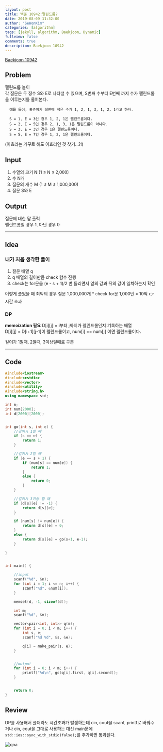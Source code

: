 ```yaml
---
layout: post
title: 백준 10942:팰린드롬?
date: 2019-08-09 11:32:00
author: "SeWonKim"
categories: [algorithm]
tags: [jekyll, algorithm, Baekjoon, Dynamic]
fullview: false
comments: true
description: Baekjoon 10942
---
```


[Baekjoon 10942](https://www.acmicpc.net/problem/10942)         


## Problem 
  팰린드롬 놀이    
  각 질문은 두 정수 S와 E로 나타낼 수 있으며, S번째 수부터 E번째 까지 수가 팰린드롬을 이루는지를 물어본다.

  ```
    예를 들어, 홍준이가 칠판에 적은 수가 1, 2, 1, 3, 1, 2, 1라고 하자.

    S = 1, E = 3인 경우 1, 2, 1은 팰린드롬이다.
    S = 2, E = 5인 경우 2, 1, 3, 1은 팰린드롬이 아니다.
    S = 3, E = 3인 경우 1은 팰린드롬이다.
    S = 5, E = 7인 경우 1, 2, 1은 팰린드롬이다.
  ```
  (이효리는 거꾸로 해도 이효리인 것 찾기...?!)


## Input
 1. 수열의 크기 N (1 ≤ N ≤ 2,000)
 2. 수 N개
 3. 질문의 개수 M (1 ≤ M ≤ 1,000,000)
 4. 질문 S와 E



## Output
  질문에 대한 답 출력   
  팰린드롬일 경우 1, 아닌 경우 0

------


## Idea
### 내가 처음 생각한 풀이
  1. 질문 배열 q
  2. q 배열의 길이만큼 check 함수 진행
  3. check는 for문을 (e - s + 1)/2 번 돌리면서 앞의 값과 뒤의 값이 일치하는지 확인

  이렇게 풀었을 때 최악의 경우 질문 1,000,000개 * check for문 1,000번 = 10억 👉 시간 초과

### DP
  **memoization 필요**
  D[i][j] = i부터 j까지가 펠린드롬인지 기록하는 배열    
  D[i][j] = D[i+1][j-1]이 펠린드롬이고, num[i] == num[j] 이면 펠린드롬이다.

  길이가 1일때, 2일때, 3이상일때로 구분



------



## Code
```cpp
#include<iostream>
#include<cstdio>
#include<vector>
#include<utility>
#include<string.h>
using namespace std;

int n;
int num[2000];
int d[2000][2000];


int go(int s, int e) {
	//길이가 1일 때
	if (s == e) {
		return 1;
	}

	//길이가 2일 때
	if (e == s + 1) {
		if (num[s] == num[e]) {
			return 1;
		}
		else {
			return 0;
		}
	}

	//길이가 3이상 일 때
	if (d[s][e] != -1) {
		return d[s][e];
	}

	if (num[s] != num[e]) {
		return d[s][e] = 0;
	}
	else {
		return d[s][e] = go(s+1, e-1);
	}
			
}


int main() {

	//input
	scanf("%d", &n);
	for (int i = 1; i <= n; i++) {
		scanf("%d", &num[i]);
	}

	memset(d, -1, sizeof(d));

	int m;
	scanf("%d", &m);

	vector<pair<int, int>> q(m);
	for (int i = 0; i < m; i++) {
		int s, e;
		scanf("%d %d", &s, &e);

		q[i] = make_pair(s, e);
	}


	//output
	for (int i = 0; i < m; i++) {
		printf("%d\n", go(q[i].first, q[i].second));
	}


	return 0;
}
```

## Review
  DP를 사용해서 풀더라도 시간초과가 발생하는데 cin, cout을 scanf, printf로 바꿔주거나
  cin, cout을 그대로 사용하는 대신 main문에 `std::ios::sync_with_stdio(false);`를 추가하면 통과된다.
  
  ![qna](https://3.bp.blogspot.com/-35rGcs0He9I/V5OMGlVayUI/AAAAAAAAPQ8/i-9Kah3CibkcbpkuYjErqeLG0X6DqrVuwCLcB/s1600/cincout.PNG)